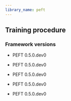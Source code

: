 ```yaml
---
library_name: peft
---
```

## Training procedure

### Framework versions

- PEFT 0.5.0.dev0
- PEFT 0.5.0.dev0
- PEFT 0.5.0.dev0
- PEFT 0.5.0.dev0

- PEFT 0.5.0.dev0

